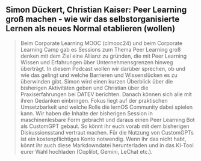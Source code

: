 ## Simon Dückert, Christian Kaiser: Peer Learning groß machen - wie wir das selbstorganisierte Lernen als neues Normal etablieren (wollen)

> Beim Corporate Learning MOOC (clmooc24) und beim Corporate Learning Camp gab es Sessions zum Thema Peer Learning groß denken mit dem Ziel eine Allianz zu gründen, die mit Peer Learning Wissen und Erfahrungen über Unternehmensgrenzen hinweg überträgt. In diesem Podcast wollen wir darüber sprechen, ob und wie das gelingt und welche Barrieren und Wissenslücken es zu überwinden gibt. Simon wird einen kurzen Überblick über die bisherigen Aktivitäten geben und Christian über die Praxiserfahrungen bei DATEV berichten. Danach können sich alle mit ihren Gedanken einbringen. Fokus liegt auf der praktischen Umsetzbarkeit und welche Rolle die lernOS Community dabei spielen kann. Wir haben die Inhalte der bisherigen Session in maschinenlesbare Form gebracht und daraus einen Peer Learning Bot als CustomGPT gebaut. So könnt ihr euch vorab mit dem bisherigen Diskussionsstand vertraut machen. Für die Nutzung von CustomGPTs ist ein kostenpflichtiges Konto notwendig. Wenn ihr das nicht habt, könnt ihr auch diese Markdowndatei herunterladen und in das KI-Tool eurer Wahl hochladen (Coplilot, Gemini, LeChat etc.).